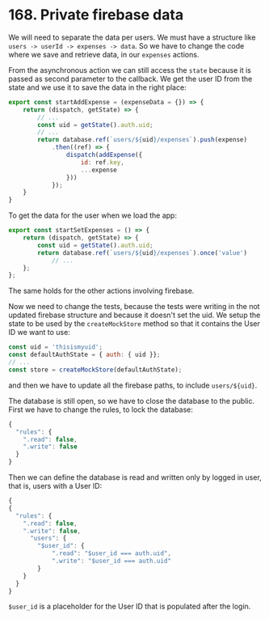 # 168. Private firebase data

We will need to separate the data per users.
We must have a structure like `users -> userId -> expenses -> data`.
So we have to change the code where we save and retrieve data, in our `expenses` actions.

From the asynchronous action we can still access the `state` because it is passed as second parameter to the callback. We get the user ID from the state and we use it to save the data in the right place:
```javascript
export const startAddExpense = (expenseData = {}) => {
    return (dispatch, getState) => {
        // ...
        const uid = getState().auth.uid;
        // ...
        return database.ref(`users/${uid}/expenses`).push(expense)
            .then((ref) => {
                dispatch(addExpense({
                    id: ref.key,
                    ...expense
                }))
            });
    }
}
```

To get the data for the user when we load the app:
```javascript
export const startSetExpenses = () => {
    return (dispatch, getState) => {
        const uid = getState().auth.uid;
        return database.ref(`users/${uid}/expenses`).once('value')
            // ...
    };
};
```

The same holds for the other actions involving firebase.

Now we need to change the tests, because the tests were writing in the not updated firebase structure and because it doesn't set the uid.
We setup the state to be used by the `createMockStore` method so that it contains the User ID we want to use:
```javascript
const uid = 'thisismyuid';
const defaultAuthState = { auth: { uid }};
// ...
const store = createMockStore(defaultAuthState);
```
and then we have to update all the firebase paths, to include `users/${uid}`.

The database is still open, so we have to close the database to the public.
First we have to change the rules, to lock the database:
```javascript
{
  "rules": {
    ".read": false,
    ".write": false
  }
}
```
Then we can define the database is read and written only by logged in user, that is, users with a User ID:
```javascript
{
{
  "rules": {
    ".read": false,
    ".write": false,
      "users": {
        "$user_id": {
    		".read": "$user_id === auth.uid",
      		".write": "$user_id === auth.uid"
    	}
    }
  }
}
```
`$user_id` is a placeholder for the User ID that is populated after the login.
